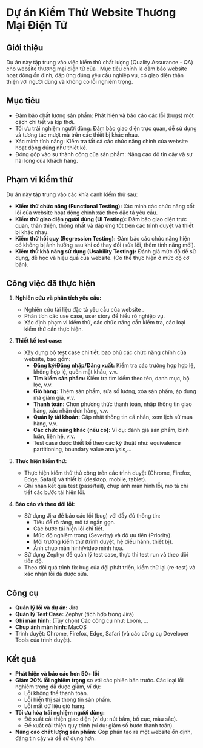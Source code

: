 # Dự án Kiểm Thử Website Thương Mại Điện Tử

## Giới thiệu

Dự án này tập trung vào việc kiểm thử chất lượng (Quality Assurance - QA) cho website thương mại điện tử của . Mục tiêu chính là đảm bảo website hoạt động ổn định, đáp ứng đúng yêu cầu nghiệp vụ, có giao diện thân thiện với người dùng và không có lỗi nghiêm trọng.

## Mục tiêu

*   Đảm bảo chất lượng sản phẩm: Phát hiện và báo cáo các lỗi (bugs) một cách chi tiết và kịp thời.
*   Tối ưu trải nghiệm người dùng: Đảm bảo giao diện trực quan, dễ sử dụng và tương tác mượt mà trên các thiết bị khác nhau.
*   Xác minh tính năng: Kiểm tra tất cả các chức năng chính của website hoạt động đúng như thiết kế.
*   Đóng góp vào sự thành công của sản phẩm: Nâng cao độ tin cậy và sự hài lòng của khách hàng.

## Phạm vi kiểm thử

Dự án này tập trung vào các khía cạnh kiểm thử sau:

*   **Kiểm thử chức năng (Functional Testing):** Xác minh các chức năng cốt lõi của website hoạt động chính xác theo đặc tả yêu cầu.
*   **Kiểm thử giao diện người dùng (UI Testing):** Đảm bảo giao diện trực quan, thân thiện, thống nhất và đáp ứng tốt trên các trình duyệt và thiết bị khác nhau.
*   **Kiểm thử hồi quy (Regression Testing):** Đảm bảo các chức năng hiện có không bị ảnh hưởng sau khi có thay đổi (sửa lỗi, thêm tính năng mới).
*   **Kiểm thử khả năng sử dụng (Usability Testing):** Đánh giá mức độ dễ sử dụng, dễ học và hiệu quả của website. (Có thể thực hiện ở mức độ cơ bản).

## Công việc đã thực hiện

1.  **Nghiên cứu và phân tích yêu cầu:**
    *   Nghiên cứu tài liệu đặc tả yêu cầu của website .
    *   Phân tích các use case, user story để hiểu rõ nghiệp vụ.
    *   Xác định phạm vi kiểm thử, các chức năng cần kiểm tra, các loại kiểm thử cần thực hiện.

2.  **Thiết kế test case:**
    *   Xây dựng bộ test case chi tiết, bao phủ các chức năng chính của website, bao gồm:
        *   **Đăng ký/Đăng nhập/Đăng xuất:** Kiểm tra các trường hợp hợp lệ, không hợp lệ, quên mật khẩu, v.v.
        *   **Tìm kiếm sản phẩm:** Kiểm tra tìm kiếm theo tên, danh mục, bộ lọc, v.v.
        *   **Giỏ hàng:** Thêm sản phẩm, sửa số lượng, xóa sản phẩm, áp dụng mã giảm giá, v.v.
        *   **Thanh toán:** Chọn phương thức thanh toán, nhập thông tin giao hàng, xác nhận đơn hàng, v.v.
        *   **Quản lý tài khoản:** Cập nhật thông tin cá nhân, xem lịch sử mua hàng, v.v.
        *   **Các chức năng khác (nếu có):** Ví dụ: đánh giá sản phẩm, bình luận, liên hệ, v.v.
        * Test case được thiết kế theo các kỹ thuật như: equivalence partitioning, boundary value analysis,...

3.  **Thực hiện kiểm thử:**
    *   Thực hiện kiểm thử thủ công trên các trình duyệt (Chrome, Firefox, Edge, Safari) và thiết bị (desktop, mobile, tablet).
    *   Ghi nhận kết quả test (pass/fail), chụp ảnh màn hình lỗi, mô tả chi tiết các bước tái hiện lỗi.

4.  **Báo cáo và theo dõi lỗi:**
    *   Sử dụng Jira để báo cáo lỗi (bug) với đầy đủ thông tin:
        *   Tiêu đề rõ ràng, mô tả ngắn gọn.
        *   Các bước tái hiện lỗi chi tiết.
        *   Mức độ nghiêm trọng (Severity) và độ ưu tiên (Priority).
        *   Môi trường kiểm thử (trình duyệt, hệ điều hành, thiết bị).
        *   Ảnh chụp màn hình/video minh họa.
    * Sử dụng Zephyr để quản lý test case, thực thi test run và theo dõi tiến độ.
    *   Theo dõi quá trình fix bug của đội phát triển, kiểm thử lại (re-test) và xác nhận lỗi đã được sửa.

## Công cụ

*   **Quản lý lỗi và dự án:** Jira
*   **Quản lý Test Case:** Zephyr (tích hợp trong Jira)
*   **Ghi màn hình:** (Tùy chọn) Các công cụ như: Loom, ...
*   **Chụp ảnh màn hình**: MacOS
*   Trình duyệt: Chrome, Firefox, Edge, Safari (và các công cụ Developer Tools của trình duyệt).

## Kết quả

*   **Phát hiện và báo cáo hơn 50+ lỗi**
*   **Giảm 20% lỗi nghiêm trọng** so với các phiên bản trước. Các loại lỗi nghiêm trọng đã được giảm, ví dụ:
    *   Lỗi không thể thanh toán.
    *   Lỗi hiển thị sai thông tin sản phẩm.
    *   Lỗi mất dữ liệu giỏ hàng.
*   **Tối ưu hóa trải nghiệm người dùng:**
    *   Đề xuất cải thiện giao diện (ví dụ: nút bấm, bố cục, màu sắc).
    *   Đề xuất cải thiện quy trình (ví dụ: giảm số bước thanh toán).
*   **Nâng cao chất lượng sản phẩm:** Góp phần tạo ra một website  ổn định, đáng tin cậy và dễ sử dụng hơn.